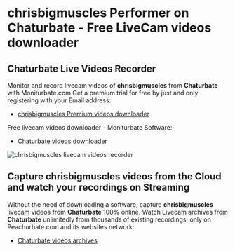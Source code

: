 # chrisbigmuscles Performer on Chaturbate - Free LiveCam videos downloader

## Chaturbate Live Videos Recorder

Monitor and record livecam videos of **chrisbigmuscles** from **Chaturbate** with Moniturbate.com
Get a premium trial for free by just and only registering with your Email address:
* [chrisbigmuscles Premium videos downloader](https://moniturbate.com/request-demo-licence-key.html)

Free livecam videos downloader - Moniturbate Software:
* [Chaturbate videos downloader](https://moniturbate.com/moniturbate-download-software.html)

![chrisbigmuscles livecam videos recorder](https://peachurnet.com/templates/moniturbate-software.png)


## Capture chrisbigmuscles videos from the Cloud and watch your recordings on Streaming

Without the need of downloading a software, capture **chrisbigmuscles** livecam videos from **Chaturbate** 100% online.
Watch Livecam archives from **Chaturbate** unlimitedly from thousands of existing recordings, only on Peachurbate.com and its websites network:
* [Chaturbate videos archives](https://peachurnet.com/)